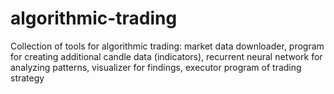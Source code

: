# algorithmic-trading
Collection of tools for algorithmic trading: market data downloader, program for creating additional candle data (indicators), recurrent neural network for analyzing patterns, visualizer for findings, executor program of trading strategy
